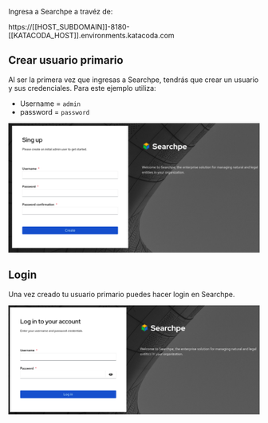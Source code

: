 Ingresa a Searchpe a travéz de:

https://[[HOST_SUBDOMAIN]]-8180-[[KATACODA_HOST]].environments.katacoda.com

## Crear usuario primario

Al ser la primera vez que ingresas a Searchpe, tendrás que crear un usuario y sus credenciales. Para este ejemplo utiliza:

- Username = `admin`
- password = `password`

![Sign up](./assets/signup.png)

## Login

Una vez creado tu usuario primario puedes hacer login en Searchpe.

![Login](./assets/login.png)
